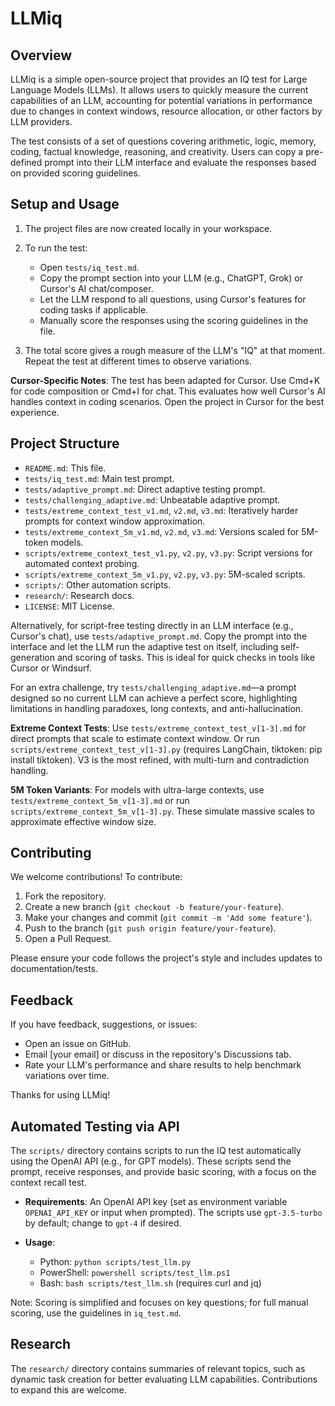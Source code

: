 
# LLMiq

## Overview

LLMiq is a simple open-source project that provides an IQ test for Large Language Models (LLMs). It allows users to quickly measure the current capabilities of an LLM, accounting for potential variations in performance due to changes in context windows, resource allocation, or other factors by LLM providers.

The test consists of a set of questions covering arithmetic, logic, memory, coding, factual knowledge, reasoning, and creativity. Users can copy a pre-defined prompt into their LLM interface and evaluate the responses based on provided scoring guidelines.

## Setup and Usage

1. The project files are now created locally in your workspace.

2. To run the test:
   - Open `tests/iq_test.md`.
   - Copy the prompt section into your LLM (e.g., ChatGPT, Grok) or Cursor's AI chat/composer.
   - Let the LLM respond to all questions, using Cursor's features for coding tasks if applicable.
   - Manually score the responses using the scoring guidelines in the file.

3. The total score gives a rough measure of the LLM's "IQ" at that moment. Repeat the test at different times to observe variations.

**Cursor-Specific Notes**: The test has been adapted for Cursor. Use Cmd+K for code composition or Cmd+I for chat. This evaluates how well Cursor's AI handles context in coding scenarios. Open the project in Cursor for the best experience.

## Project Structure

- `README.md`: This file.
- `tests/iq_test.md`: Main test prompt.
- `tests/adaptive_prompt.md`: Direct adaptive testing prompt.
- `tests/challenging_adaptive.md`: Unbeatable adaptive prompt.
- `tests/extreme_context_test_v1.md`, `v2.md`, `v3.md`: Iteratively harder prompts for context window approximation.
- `tests/extreme_context_5m_v1.md`, `v2.md`, `v3.md`: Versions scaled for 5M-token models.
- `scripts/extreme_context_test_v1.py`, `v2.py`, `v3.py`: Script versions for automated context probing.
- `scripts/extreme_context_5m_v1.py`, `v2.py`, `v3.py`: 5M-scaled scripts.
- `scripts/`: Other automation scripts.
- `research/`: Research docs.
- `LICENSE`: MIT License.

Alternatively, for script-free testing directly in an LLM interface (e.g., Cursor's chat), use `tests/adaptive_prompt.md`. Copy the prompt into the interface and let the LLM run the adaptive test on itself, including self-generation and scoring of tasks. This is ideal for quick checks in tools like Cursor or Windsurf.

For an extra challenge, try `tests/challenging_adaptive.md`—a prompt designed so no current LLM can achieve a perfect score, highlighting limitations in handling paradoxes, long contexts, and anti-hallucination.

**Extreme Context Tests**: Use `tests/extreme_context_test_v[1-3].md` for direct prompts that scale to estimate context window. Or run `scripts/extreme_context_test_v[1-3].py` (requires LangChain, tiktoken: pip install tiktoken). V3 is the most refined, with multi-turn and contradiction handling.

**5M Token Variants**: For models with ultra-large contexts, use `tests/extreme_context_5m_v[1-3].md` or run `scripts/extreme_context_5m_v[1-3].py`. These simulate massive scales to approximate effective window size.

## Contributing

We welcome contributions! To contribute:
1. Fork the repository.
2. Create a new branch (`git checkout -b feature/your-feature`).
3. Make your changes and commit (`git commit -m 'Add some feature'`).
4. Push to the branch (`git push origin feature/your-feature`).
5. Open a Pull Request.

Please ensure your code follows the project's style and includes updates to documentation/tests.

## Feedback

If you have feedback, suggestions, or issues:
- Open an issue on GitHub.
- Email [your email] or discuss in the repository's Discussions tab.
- Rate your LLM's performance and share results to help benchmark variations over time.

Thanks for using LLMiq!

## Automated Testing via API

The `scripts/` directory contains scripts to run the IQ test automatically using the OpenAI API (e.g., for GPT models). These scripts send the prompt, receive responses, and provide basic scoring, with a focus on the context recall test.

- **Requirements**: An OpenAI API key (set as environment variable `OPENAI_API_KEY` or input when prompted). The scripts use `gpt-3.5-turbo` by default; change to `gpt-4` if desired.

- **Usage**:
  - Python: `python scripts/test_llm.py`
  - PowerShell: `powershell scripts/test_llm.ps1`
  - Bash: `bash scripts/test_llm.sh` (requires curl and jq)

Note: Scoring is simplified and focuses on key questions; for full manual scoring, use the guidelines in `iq_test.md`. 

## Research

The `research/` directory contains summaries of relevant topics, such as dynamic task creation for better evaluating LLM capabilities. Contributions to expand this are welcome. 